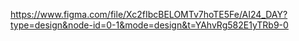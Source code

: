 https://www.figma.com/file/Xc2fIbcBELOMTv7hoTE5Fe/AI24_DAY?type=design&node-id=0-1&mode=design&t=YAhvRg582E1yTRb9-0